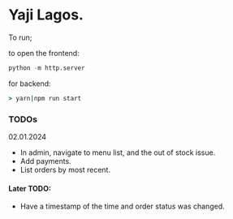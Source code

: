 # Yaji Lagos.

To run;

to open the frontend:
```py
python -m http.server
```

for backend:
```cmd
> yarn|npm run start
```


### TODOs
02.01.2024
* In admin, navigate to menu list, and the out of stock issue.
* Add payments.
* List orders by most recent.


#### Later TODO:
* Have a timestamp of the time and order status was changed.